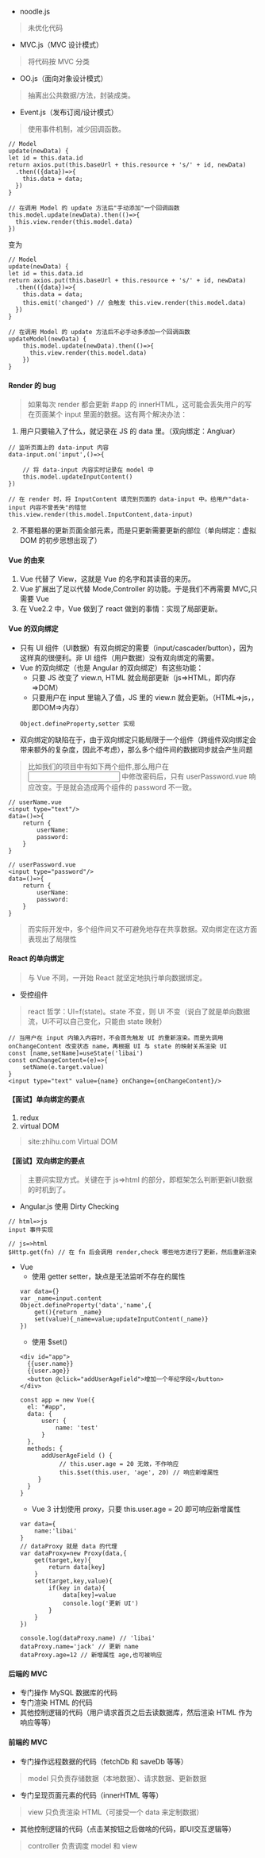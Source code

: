 * noodle.js
> 未优化代码

* MVC.js（MVC 设计模式）
> 将代码按 MVC 分类

* OO.js（面向对象设计模式）
> 抽离出公共数据/方法，封装成类。

* Event.js（发布订阅/设计模式）
> 使用事件机制，减少回调函数。
```
// Model
update(newData) {
let id = this.data.id
return axios.put(this.baseUrl + this.resource + 's/' + id, newData)
  .then(({data})=>{ 
    this.data = data; 
  })
}

// 在调用 Model 的 update 方法后"手动添加"一个回调函数
this.model.update(newData).then(()=>{
  this.view.render(this.model.data)
})
```
变为
```
// Model
update(newData) {
let id = this.data.id
return axios.put(this.baseUrl + this.resource + 's/' + id, newData)
  .then(({data})=>{ 
    this.data = data; 
    this.emit('changed') // 会触发 this.view.render(this.model.data)
  }) 
}

// 在调用 Model 的 update 方法后不必手动多添加一个回调函数
updateModel(newData) {
    this.model.update(newData).then(()=>{
      this.view.render(this.model.data)
    })
}
```

#### Render 的 bug
> 如果每次 render 都会更新 #app 的 innerHTML，这可能会丢失用户的写在页面某个 input 里面的数据。这有两个解决办法：
1. 用户只要输入了什么，就记录在 JS 的 data 里。（双向绑定：Angluar）
```
// 监听页面上的 data-input 内容
data-input.on('input',()=>{

    // 将 data-input 内容实时记录在 model 中
    this.model.updateInputContent()
})

// 在 render 时，将 InputContent 填充到页面的 data-input 中。给用户"data-input 内容不曾丢失"的错觉
this.view.render(this.model.InputContent,data-input)
```
2. 不要粗暴的更新页面全部元素，而是只更新需要更新的部位（单向绑定：虚拟 DOM 的初步思想出现了）


#### Vue 的由来
1. Vue 代替了 View，这就是 Vue 的名字和其读音的来历。
2. Vue 扩展出了足以代替 Mode,Controller 的功能。于是我们不再需要 MVC,只需要 Vue
3. 在 Vue2.2 中，Vue 做到了 react 做到的事情：实现了局部更新。


#### Vue 的双向绑定
* 只有 UI 组件（UI数据）有双向绑定的需要（input/cascader/button），因为这样真的很便利。非 UI 组件（用户数据）没有双向绑定的需要。
* Vue 的双向绑定（也是 Angular 的双向绑定）有这些功能：
    * 只要 JS 改变了 view.n, HTML 就会局部更新（js=>HTML，即内存=>DOM）
    * 只要用户在 input 里输入了值，JS 里的 view.n 就会更新。（HTML=>js，，即DOM=>内存）
    ```
    Object.defineProperty,setter 实现
    ```
* 双向绑定的缺陷在于，由于双向绑定只能局限于一个组件（跨组件双向绑定会带来额外的复杂度，因此不考虑），那么多个组件间的数据同步就会产生问题
> 比如我们的项目中有如下两个组件,那么用户在 <input type="password"/> 中修改密码后，只有 userPassword.vue 响应改变。于是就会造成两个组件的 password 不一致。
```
// userName.vue
<input type="text"/>
data=()=>{
    return {
        userName:
        password:
    }
}

// userPassword.vue
<input type="password"/>
data=()=>{
    return {
        userName:
        password:
    }
}
```  
> 而实际开发中，多个组件间又不可避免地存在共享数据。双向绑定在这方面表现出了局限性

#### React 的单向绑定
> 与 Vue 不同，一开始 React 就坚定地执行单向数据绑定。
* 受控组件
> react 哲学：UI=f(state)。state 不变，则 UI 不变（说白了就是单向数据流，UI不可以自己变化，只能由 state 映射）
```
// 当用户在 input 内输入内容时，不会首先触发 UI 的重新渲染。而是先调用 onChangeContent 改变状态 name，再根据 UI 与 state 的映射关系渲染 UI
const [name,setName]=useState('libai')
const onChangeContent=(e)=>{
    setName(e.target.value)
}
<input type="text" value={name} onChange={onChangeContent}/>
```



#### 【面试】单向绑定的要点
1. redux
2. virtual DOM
> site:zhihu.com Virtual DOM
 
#### 【面试】双向绑定的要点
> 主要问实现方式。关键在于 js=>html 的部分，即框架怎么判断更新UI数据的时机到了。
* Angular.js 
使用 Dirty Checking
```
// html=>js
input 事件实现

// js=>html
$Http.get(fn) // 在 fn 后会调用 render,check 哪些地方进行了更新，然后重新渲染
```
* Vue 
    * 使用 getter setter，缺点是无法监听不存在的属性
    ```
    var data={}
    var _name=input.content
    Object.defineProperty('data','name',{
        get(){return _name}
        set(value){_name=value;updateInputContent(_name)}
    })
    ```
    * 使用 $set()
    ```
    <div id="app">
      {{user.name}}
      {{user.age}}
      <button @click="addUserAgeField">增加一个年纪字段</button>
    </div>
    ```
    ```
    const app = new Vue({
      el: "#app",
      data: {
          user: {
              name: 'test'
          }
      },
      methods: {
          addUserAgeField () {
               // this.user.age = 20 无效，不作响应
               this.$set(this.user, 'age', 20) // 响应新增属性
         }
      }
    }
    ```
    * Vue 3 计划使用 proxy，只要 this.user.age = 20 即可响应新增属性
    ```
    var data={
        name:'libai'
    }
    // dataProxy 就是 data 的代理
    var dataProxy=new Proxy(data,{
        get(target,key){
            return data[key]
        }
        set(target,key,value){
            if(key in data){
                data[key]=value
                console.log('更新 UI')
            }
        }
    })
    ```
    ```
    console.log(dataProxy.name) // 'libai'
    dataProxy.name='jack' // 更新 name
    dataProxy.age=12 // 新增属性 age,也可被响应
    ```


#### 后端的 MVC
* 专门操作 MySQL 数据库的代码
* 专门渲染 HTML 的代码
* 其他控制逻辑的代码（用户请求首页之后去读数据库，然后渲染 HTML 作为响应等等）

#### 前端的 MVC
* 专门操作远程数据的代码（fetchDb 和 saveDb 等等）
> model 只负责存储数据（本地数据）、请求数据、更新数据
* 专门呈现页面元素的代码（innerHTML 等等）
> view 只负责渲染 HTML（可接受一个 data 来定制数据）
* 其他控制逻辑的代码（点击某按钮之后做啥的代码，即UI交互逻辑等）
> controller 负责调度 model 和 view
